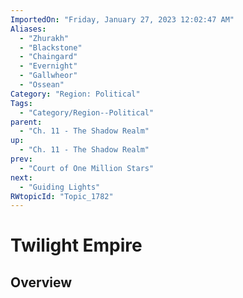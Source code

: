 ```yaml
---
ImportedOn: "Friday, January 27, 2023 12:02:47 AM"
Aliases:
  - "Zhurakh"
  - "Blackstone"
  - "Chaingard"
  - "Evernight"
  - "Gallwheor"
  - "Ossean"
Category: "Region: Political"
Tags:
  - "Category/Region--Political"
parent:
  - "Ch. 11 - The Shadow Realm"
up:
  - "Ch. 11 - The Shadow Realm"
prev:
  - "Court of One Million Stars"
next:
  - "Guiding Lights"
RWtopicId: "Topic_1782"
---
```

# Twilight Empire
## Overview
